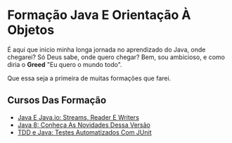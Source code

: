# Formação Java E Orientação À Objetos

É aqui que inicio minha longa jornada no aprendizado do Java, onde chegarei? Só Deus sabe, onde quero chegar? Bem, sou ambicioso, e como diria o **Greed** "Eu quero o mundo todo".

Que essa seja a primeira de muitas formações que farei.

## Cursos Das Formação

* [Java E Java.io: Streams, Reader E Writers](java-javaoi.md)
* [Java 8: Conheça As Novidades Dessa Versão](java8.md)
* [TDD e Java: Testes Automatizados Com JUnit](tdd-java.md)
